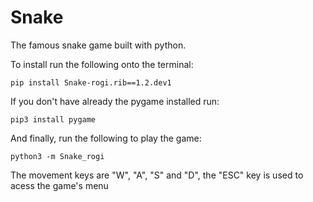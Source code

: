 # Snake
The famous snake game built with python.

To install run the following onto the terminal:

`pip install Snake-rogi.rib==1.2.dev1`

If you don't have already the pygame installed run:

`pip3 install pygame`

And finally, run the following to play the game:

`python3 -m Snake_rogi`

The movement keys are "W", "A", "S" and "D", the "ESC" key is used to acess the game's menu
